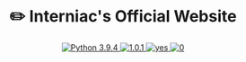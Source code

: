 <div align="center">
    <h1>✏️ Interniac's Official Website</h1>
</div>

<div align="center">
        <a href="https://www.python.org/downloads/release/python-394/">
            <img src="https://img.shields.io/badge/python-3.9.4-blue.svg" alt="Python 3.9.4" />
        </a>
        <a href="https://github.com/Interniac/interniac-website/releases/">
            <img src="https://img.shields.io/github/release/Interniac/interniac-website.svg" alt="1.0.1" />
        </a>
        <a href="https://github.com/Interniac/interniac-website/graphs/commit-activity">
            <img src="https://img.shields.io/badge/Maintained%3F-yes-green.svg" alt="yes" />
        </a>
        <a href="https://snyk.io/test/github/interniac/interniac-website">
            <img src="https://snyk.io/test/github/interniac/interniac-website/badge.svg" alt="0">
        </a>
    </a>
</div>
